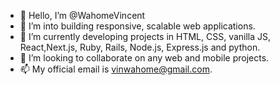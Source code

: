 - 👋 Hello, I’m @WahomeVincent
- 👀 I’m into building responsive, scalable web applications.
- 🌱 I’m currently developing projects in HTML, CSS, vanilla JS, React,Next.js, Ruby, Rails, Node.js, Express.js and python.
- 💞️ I’m looking to collaborate on any web and mobile projects.
- 📫 My official email is vinwahome@gmail.com.

<!---
WahomeVincent/WahomeVincent is a ✨ special ✨ repository because its `README.md` (this file) appears on your GitHub profile.
You can click the Preview link to take a look at your changes.
--->
